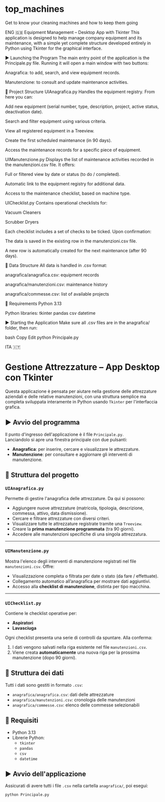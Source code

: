 # top_machines
Get to know your cleaning machines and how to keep them going 

ENG 🇬🇧
Equipment Management – Desktop App with Tkinter
This application is designed to help manage company equipment and its maintenance, with a simple yet complete structure developed entirely in Python using Tkinter for the graphical interface.

▶️ Launching the Program
The main entry point of the application is the Principale.py file.
Running it will open a main window with two buttons:

Anagrafica: to add, search, and view equipment records.

Manutenzione: to consult and update maintenance activities.

📁 Project Structure
UIAnagrafica.py
Handles the equipment registry. From here you can:

Add new equipment (serial number, type, description, project, active status, deactivation date).

Search and filter equipment using various criteria.

View all registered equipment in a Treeview.

Create the first scheduled maintenance (in 90 days).

Access the maintenance records for a specific piece of equipment.

UIManutenzione.py
Displays the list of maintenance activities recorded in the manutenzioni.csv file. It offers:

Full or filtered view by date or status (to do / completed).

Automatic link to the equipment registry for additional data.

Access to the maintenance checklist, based on machine type.

UIChecklist.py
Contains operational checklists for:

Vacuum Cleaners

Scrubber Dryers

Each checklist includes a set of checks to be ticked. Upon confirmation:

The data is saved in the existing row in the manutenzioni.csv file.

A new row is automatically created for the next maintenance (after 90 days).

📂 Data Structure
All data is handled in .csv format:

anagrafica/anagrafica.csv: equipment records

anagrafica/manutenzioni.csv: maintenance history

anagrafica/commesse.csv: list of available projects

🧰 Requirements
Python 3.13

Python libraries:
tkinter
pandas
csv
datetime

▶️ Starting the Application
Make sure all .csv files are in the anagrafica/ folder, then run:

bash
Copy
Edit
python Principale.py

ITA 🇮🇹
# Gestione Attrezzature – App Desktop con Tkinter

Questa applicazione è pensata per aiutare nella gestione delle attrezzature aziendali e delle relative manutenzioni, con una struttura semplice ma completa sviluppata interamente in Python usando `Tkinter` per l'interfaccia grafica.

## ▶️ Avvio del programma

Il punto d'ingresso dell'applicazione è il file `Principale.py`.  
Lanciandolo si apre una finestra principale con due pulsanti:

- **Anagrafica**: per inserire, cercare e visualizzare le attrezzature.
- **Manutenzione**: per consultare e aggiornare gli interventi di manutenzione.

## 📁 Struttura del progetto

### `UIAnagrafica.py`

Permette di gestire l'anagrafica delle attrezzature. Da qui si possono:

- Aggiungere nuove attrezzature (matricola, tipologia, descrizione, commessa, attivo, data dismissione).
- Cercare e filtrare attrezzature con diversi criteri.
- Visualizzare tutte le attrezzature registrate tramite una `Treeview`.
- Creare la **prima manutenzione programmata** (tra 90 giorni).
- Accedere alle manutenzioni specifiche di una singola attrezzatura.

---

### `UIManutenzione.py`

Mostra l'elenco degli interventi di manutenzione registrati nel file `manutenzioni.csv`. Offre:

- Visualizzazione completa o filtrata per date o stato (da fare / effettuate).
- Collegamento automatico all’anagrafica per mostrare dati aggiuntivi.
- Accesso alla **checklist di manutenzione**, distinta per tipo macchina.

---

### `UIChecklist.py`

Contiene le checklist operative per:

- **Aspiratori**
- **Lavasciuga**

Ogni checklist presenta una serie di controlli da spuntare. Alla conferma:

1. I dati vengono salvati nella riga esistente nel file `manutenzioni.csv`.
2. Viene creata **automaticamente** una nuova riga per la prossima manutenzione (dopo 90 giorni).

## 📂 Struttura dei dati

Tutti i dati sono gestiti in formato `.csv`:

- `anagrafica/anagrafica.csv`: dati delle attrezzature
- `anagrafica/manutenzioni.csv`: cronologia delle manutenzioni
- `anagrafica/commesse.csv`: elenco delle commesse selezionabili

## 🧰 Requisiti

- Python 3.13
- Librerie Python:
  - `tkinter`
  - `pandas`
  - `csv`
  - `datetime`

## ▶️ Avvio dell'applicazione

Assicurati di avere tutti i file `.csv` nella cartella `anagrafica/`, poi esegui:

```bash
python Principale.py

